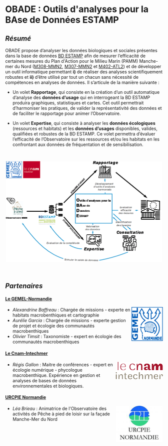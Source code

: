 # OBADE : Outils d'analyses pour la BAse de Données ESTAMP


## *Résumé*

OBADE propose d’analyser les données biologiques et sociales présentes dans la base de données [BD ESTAMP](https://estamp.afbiodiversite.fr) afin de mesurer l’efficacité de certaines mesures du Plan d'Action pour le Milieu Marin (PAMM) Manche-mer du Nord ([M308-MMN2](http://www.dirm.memn.developpement-durable.gouv.fr/IMG/pdf/m308-mmn2_document-cadre_de_prefiguration_de_l_observatoire-post_procedure_passation_marches.pdf), [M307-MMN2](http://www.dirm.memn.developpement-durable.gouv.fr/preuves-objectives-de-realisation-des-actions-des-a924.html) et [M402-ATL2](http://www.dirm.memn.developpement-durable.gouv.fr/preuves-objectives-de-realisation-des-actions-des-a924.html)) et de développer un outil informatique permettant **i)** de réaliser des analyses scientifiquement robustes et **ii)** d’être utilisé par tout un chacun sans nécessité de compétences en analyses de données.
Il s’articule de la manière suivante : 

- Un volet **Rapportage**, qui consiste en la création d’un outil automatique d’analyse des **données d’usage** qui en interrogeant la BD ESTAMP produira graphiques, statistiques et cartes. Cet outil permettrait d’harmoniser les pratiques, de valider la représentativité des données et de faciliter le rapportage pour animer l’Observatoire.

- Un volet **Expertise**, qui consiste à analyser les **données écologiques** (ressources et habitats) et les **données d’usages** disponibles, valides, qualifiées et robustes de la BD ESTAMP. Ce volet permettra d’évaluer l’efficacité de l’Observatoire sur les ressources et/ou les habitats en les confrontant aux données de fréquentation et de sensibilisation.

<br>

<p align="center">
<img src="figures_divers/resume.png" width="500">
</p>

<br>

## *Partenaires*

#### [**Le GEMEL-Normandie**](http://www.gemel-normandie.org/)
<img src="figures_divers/gemeln.png" width="100" align="right">

- *Alexandrine Baffreau* : Chargée de missions - experte en habitats macrobenthiques et cartographie
- *Aurélie Garcia* : Chargée de missions - experte gestion de projet et écologie des communautés macrobenthiques 
- *Olivier Timsit* : Taxonomiste - expert en écologie des communautés macrobenthiques

#### [**Le Cnam-Intechmer**](http://www.intechmer.cnam.fr/l-institut/)

<img src="figures_divers/cnam.png" width="150" align="right">

- *Régis Gallon* : Maitre de conférences - expert en écologie numérique - phycologue macrobenthique. Expérience en gestion et analyses de bases de données environnementales et biologiques.


#### [**URCPIE Normandie**](https://www.urcpie-normandie.com/)

<img src="figures_divers/urcpie.png" width="150" align="right">

- *Léa Brieau* : Animatrice de l'Observatoire des activités de Pêche à pied de loisir sur la façade Manche-Mer du Nord
